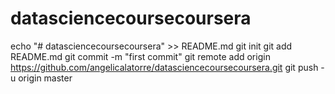 # datasciencecoursecoursera
echo "# datasciencecoursecoursera" >> README.md
git init
git add README.md
git commit -m "first commit"
git remote add origin https://github.com/angelicalatorre/datasciencecoursecoursera.git
git push -u origin master

